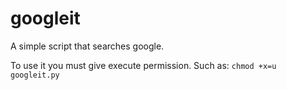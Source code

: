 # googleit
A simple script that searches google.

To use it you must give execute permission.
Such as:
```chmod +x=u googleit.py```

